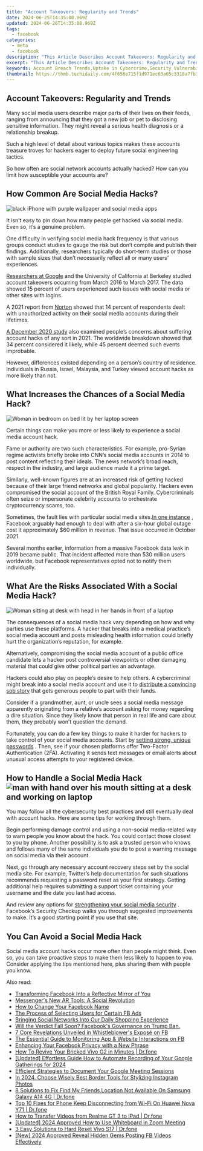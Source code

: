 ```yaml
---
title: "Account Takeovers: Regularity and Trends"
date: 2024-06-25T14:35:08.969Z
updated: 2024-06-26T14:35:08.969Z
tags:
  - facebook
categories:
  - meta
  - facebook
description: "This Article Describes Account Takeovers: Regularity and Trends"
excerpt: "This Article Describes Account Takeovers: Regularity and Trends"
keywords: Account Breach Trends,Uptake in Cybercrime,Security Vulnerability Patterns,Fraudulent Access Regularity,Online Threat Evolution,Attack Frequency Analysis,Identity Theft Insights
thumbnail: https://thmb.techidaily.com/4f656e715f1d971ec63a65c3318a7fb3ef54198880a460fef17224e3b3660509.jpg
---
```


## Account Takeovers: Regularity and Trends

 Many social media users describe major parts of their lives on their feeds, ranging from announcing that they got a new job or pet to disclosing sensitive information. They might reveal a serious health diagnosis or a relationship breakup.

 Such a high level of detail about various topics makes these accounts treasure troves for hackers eager to deploy future social engineering tactics.

 So how often are social network accounts actually hacked? How can you limit how susceptible your accounts are?

## How Common Are Social Media Hacks?

![black iPhone with purple wallpaper and social media apps](https://static1.makeuseofimages.com/wordpress/wp-content/uploads/2021/12/iphone-with-purple-walpaper-and-apps.jpg)

 It isn’t easy to pin down how many people get hacked via social media. Even so, it’s a genuine problem.

 One difficulty in verifying social media hack frequency is that various groups conduct studies to gauge the risk but don’t compile and publish their findings. Additionally, researchers typically do short-term studies or those with sample sizes that don’t necessarily reflect all or many users’ experiences.

[Researchers at Google](https://security.googleblog.com/2017/11/new-research-understanding-root-cause.html) and the University of California at Berkeley studied account takeovers occurring from March 2016 to March 2017\. The data showed 15 percent of users experienced such issues with social media or other sites with logins.

 A 2021 report from [Norton](https://www.nortonlifelock.com/us/en/newsroom/press-kits/2021-norton-cyber-safety-insights-report/) showed that 14 percent of respondents dealt with unauthorized activity on their social media accounts during their lifetimes.

[A December 2020 study](https://www.statista.com/statistics/1228062/opinion-online-security-worldwide/) also examined people’s concerns about suffering account hacks of any sort in 2021\. The worldwide breakdown showed that 34 percent considered it likely, while 45 percent deemed such events improbable.

 However, differences existed depending on a person’s country of residence. Individuals in Russia, Israel, Malaysia, and Turkey viewed account hacks as more likely than not.

## What Increases the Chances of a Social Media Hack?

![Woman in bedroom on bed lit by her laptop screen](https://static1.makeuseofimages.com/wordpress/wp-content/uploads/2021/12/woman-in-bed-in-dark-room-lit-by-laptop.jpg)

 Certain things can make you more or less likely to experience a social media account hack.

 Fame or authority are two such characteristics. For example, pro-Syrian regime activists briefly broke into CNN’s social media accounts in 2014 to post content reflecting their ideals. The news network’s broad reach, respect in the industry, and large audience made it a prime target.

 Similarly, well-known figures are at an increased risk of getting hacked because of their large friend networks and global popularity. Hackers even compromised the social account of the British Royal Family. Cybercriminals often seize or impersonate celebrity accounts to orchestrate cryptocurrency scams, too.

 Sometimes, the fault lies with particular social media sites.[In one instance](https://journal.uptimeinstitute.com/too-big-to-fail-facebooks-global-outage/) , Facebook arguably had enough to deal with after a six-hour global outage cost it approximately $60 million in revenue. That issue occurred in October 2021.

 Several months earlier, information from a massive Facebook data leak in 2019 became public. That incident affected more than 530 million users worldwide, but Facebook representatives opted not to notify them individually.

## What Are the Risks Associated With a Social Media Hack?

![Woman sitting at desk with head in her hands in front of a laptop](https://static1.makeuseofimages.com/wordpress/wp-content/uploads/2021/12/woman-with-hands-in-head-sitting-in-front-of-laptop.jpg)

 The consequences of a social media hack vary depending on how and why parties use these platforms. A hacker that breaks into a medical practice’s social media account and posts misleading health information could briefly hurt the organization’s reputation, for example.

 Alternatively, compromising the social media account of a public office candidate lets a hacker post controversial viewpoints or other damaging material that could give other political parties an advantage.

 Hackers could also play on people’s desire to help others. A cybercriminal might break into a social media account and use it to [distribute a convincing sob story](https://www.makeuseof.com/social-media-used-for-human-hacking/) that gets generous people to part with their funds.

 Consider if a grandmother, aunt, or uncle sees a social media message apparently originating from a relative’s account asking for money regarding a dire situation. Since they likely know that person in real life and care about them, they probably won’t question the demand.

 Fortunately, you can do a few key things to make it harder for hackers to take control of your social media accounts. Start by [setting strong, unique passwords](https://www.makeuseof.com/tag/5-common-tactics-hack-passwords/) . Then, see if your chosen platforms offer Two-Factor Authentication (2FA). Activating it sends text messages or email alerts about unusual access attempts to your registered device.

## How to Handle a Social Media Hack ![man with hand over his mouth sitting at a desk and working on laptop](https://static1.makeuseofimages.com/wordpress/wp-content/uploads/2021/12/man-at-desk-working-on-laptop.jpg)

 You may follow all the cybersecurity best practices and still eventually deal with account hacks. Here are some tips for working through them.

 Begin performing damage control and using a non-social media-related way to warn people you know about the hack. You could contact those closest to you by phone. Another possibility is to ask a trusted person who knows and follows many of the same individuals you do to post a warning message on social media via their account.

 Next, go through any necessary account recovery steps set by the social media site. For example, Twitter’s help documentation for such situations recommends requesting a password reset as your first strategy. Getting additional help requires submitting a support ticket containing your username and the date you last had access.

 And review any options for [strengthening your social media security](https://www.makeuseof.com/how-to-hack-facebook/) . Facebook’s Security Checkup walks you through suggested improvements to make. It’s a good starting point if you use that site.

## You Can Avoid a Social Media Hack

 Social media account hacks occur more often than people might think. Even so, you can take proactive steps to make them less likely to happen to you. Consider applying the tips mentioned here, plus sharing them with people you know.


<ins class="adsbygoogle"
     style="display:block"
     data-ad-format="autorelaxed"
     data-ad-client="ca-pub-7571918770474297"
     data-ad-slot="1223367746"></ins>



<ins class="adsbygoogle"
     style="display:block"
     data-ad-client="ca-pub-7571918770474297"
     data-ad-slot="8358498916"
     data-ad-format="auto"
     data-full-width-responsive="true"></ins>

<span class="atpl-alsoreadstyle">Also read:</span>
<div><ul>
<li><a href="https://facebook.techidaily.com/transforming-facebook-into-a-reflective-mirror-of-you/"><u>Transforming Facebook Into a Reflective Mirror of You</u></a></li>
<li><a href="https://facebook.techidaily.com/messengers-new-ar-tools-a-social-revolution/"><u>Messenger's New AR Tools: A Social Revolution</u></a></li>
<li><a href="https://facebook.techidaily.com/how-to-change-your-facebook-name/"><u>How to Change Your Facebook Name</u></a></li>
<li><a href="https://facebook.techidaily.com/the-process-of-selecting-users-for-certain-fb-ads/"><u>The Process of Selecting Users for Certain FB Ads</u></a></li>
<li><a href="https://facebook.techidaily.com/bringing-social-networks-into-our-daily-shopping-experience/"><u>Bringing Social Networks Into Our Daily Shopping Experience</u></a></li>
<li><a href="https://facebook.techidaily.com/1719152117996-will-the-verdict-fall-soon-facebooks-governance-on-trump-ban/"><u>Will the Verdict Fall Soon? Facebook's Governance on Trump Ban.</u></a></li>
<li><a href="https://facebook.techidaily.com/7-core-revelations-unveiled-in-whistleblowers-expose-on-fb/"><u>7 Core Revelations Unveiled in Whistleblower's Exposé on FB</u></a></li>
<li><a href="https://facebook.techidaily.com/the-essential-guide-to-monitoring-app-and-website-interactions-on-fb/"><u>The Essential Guide to Monitoring App & Website Interactions on FB</u></a></li>
<li><a href="https://facebook.techidaily.com/enhancing-your-facebook-privacy-with-a-new-phrase/"><u>Enhancing Your Facebook Privacy with a New Phrase</u></a></li>
<li><a href="https://fix-guide.techidaily.com/how-to-revive-your-bricked-vivo-g2-in-minutes-drfone-by-drfone-fix-android-problems-fix-android-problems/"><u>How To Revive Your Bricked Vivo G2 in Minutes | Dr.fone</u></a></li>
<li><a href="https://screen-recording.techidaily.com/updated-effortless-guide-how-to-automate-recording-of-your-google-gatherings-for-2024/"><u>[Updated] Effortless Guide  How to Automate Recording of Your Google Gatherings for 2024</u></a></li>
<li><a href="https://video-capture.techidaily.com/efficient-strategies-to-document-your-google-meeting-sessions/"><u>Efficient Strategies to Document Your Google Meeting Sessions</u></a></li>
<li><a href="https://instagram-video-files.techidaily.com/in-2024-choose-wisely-best-border-tools-for-stylizing-instagram-photos/"><u>In 2024, Choose Wisely  Best Border Tools for Stylizing Instagram Photos</u></a></li>
<li><a href="https://location-fake.techidaily.com/8-solutions-to-fix-find-my-friends-location-not-available-on-samsung-galaxy-a14-4g-drfone-by-drfone-virtual-android/"><u>8 Solutions to Fix Find My Friends Location Not Available On Samsung Galaxy A14 4G | Dr.fone</u></a></li>
<li><a href="https://howto.techidaily.com/top-10-fixes-for-phone-keep-disconnecting-from-wi-fi-on-huawei-nova-y71-drfone-by-drfone-fix-android-problems-fix-android-problems/"><u>Top 10 Fixes for Phone Keep Disconnecting from Wi-Fi On Huawei Nova Y71 | Dr.fone</u></a></li>
<li><a href="https://android-transfer.techidaily.com/how-to-transfer-videos-from-realme-gt-3-to-ipad-drfone-by-drfone-transfer-from-android-transfer-from-android/"><u>How to Transfer Videos from Realme GT 3 to iPad | Dr.fone</u></a></li>
<li><a href="https://screen-recording.techidaily.com/updated-2024-approved-how-to-use-whiteboard-in-zoom-meeting/"><u>[Updated] 2024 Approved  How to Use Whiteboard in Zoom Meeting</u></a></li>
<li><a href="https://phone-solutions.techidaily.com/3-easy-solutions-to-hard-reset-vivo-s17-drfone-by-drfone-reset-android-reset-android/"><u>3 Easy Solutions to Hard Reset Vivo S17 | Dr.fone</u></a></li>
<li><a href="https://facebook-video-files.techidaily.com/new-2024-approved-reveal-hidden-gems-posting-fb-videos-effectively/"><u>[New] 2024 Approved  Reveal Hidden Gems  Posting FB Videos Effectively</u></a></li>
</ul></div>
